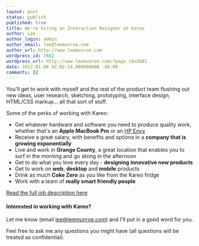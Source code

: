 ```yaml
---
layout: post
status: publish
published: true
title: We're hiring an Interaction Designer at Kareo
author: Lee
author_login: admin
author_email: lee@leemunroe.com
author_url: http://www.leemunroe.com
wordpress_id: 2682
wordpress_url: http://www.leemunroe.com/?page_id=2682
date: 2012-01-06 02:02:14.000000000 -08:00
comments: []
---
```

You'll get to work with myself and the rest of the product team flushing out new ideas, user research, sketching, prototyping, interface design, HTML/CSS markup... all that sort of stuff.

Some of the perks of working with Kareo:

<ul>
<li>Get whatever hardware and software you need to produce quality work, whether that's an <strong>Apple MacBook Pro</strong> or an <a href="http://www.youtube.com/watch?feature=player_embedded&v=cgcq2tO3Lo4">HP Envy</a></li>
<li>Receive a great salary, with benefits and options in a <strong>company that is growing exponentially</strong></li>
<li>Live and work in <strong>Orange County</strong>, a great location that enables you to surf in the morning and go skiing in the afternoon</li>
<li>Get to do what you love every day - <strong>designing innovative new products</strong></li>
<li>Get to work on <strong>web</strong>, <strong>desktop</strong> and <strong>mobile</strong> products</li>
<li>Drink as much <strong>Coke Zero</strong> as you like from the Kareo fridge</li>
<li>Work with a team of <strong>really smart friendly people</strong></li>
</ul>

<a href="http://ixda.coroflot.com/public/job_details.asp?job_id=37416&all=y" class="button">Read the full job description here</a>

<h4>Interested in working with Kareo?</h4>

Let me know (email <a href="mailto:lee@leemunroe.com?subject=Kareo Interaction Designer">lee@leemunroe.com</a>) and I'll put in a good word for you. 

Feel free to ask me any questions you might have (all questions will be treated as confidential).
